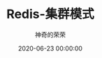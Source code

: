 ---
title: Redis-集群模式
date: 2020-06-23 00:00:00
author: 神奇的荣荣
summary: ""
categories: oyr-Redis
tags: 
    - oyr-Redis
    - 中间件
---